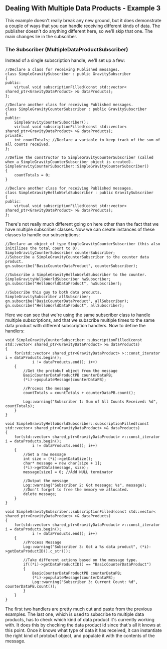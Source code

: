 ## Dealing With Multiple Data Products - Example 3 ##

This example doesn't really break any new ground, but it does demonstrate a couple of ways that you can handle receiving different kinds of data.  The publisher doesn't do anything different here, so we'll skip that one.  The main changes lie in the subscriber.

### The Subscriber (MultipleDataProductSubscriber) ###

Instead of a single subscription handle, we'll set up a few:

	//Declare a class for receiving Published messages.  
	class SimpleGravitySubscriber : public GravitySubscriber
	{
	public:
		virtual void subscriptionFilled(const std::vector< shared_ptr<GravityDataProduct> >& dataProducts);
	};
	
	//Declare another class for receiving Published messages.  
	class SimpleGravityCounterSubscriber : public GravitySubscriber
	{
	public:
		SimpleGravityCounterSubscriber();
		virtual void subscriptionFilled(const std::vector< shared_ptr<GravityDataProduct> >& dataProducts);
	private:
		int countTotals; //Declare a variable to keep track of the sum of all counts received.  
	};
	
	//Define the constructor to SimpleGravityCounterSubscriber (called when a SimpleGravityCounterSubscriber object is created).  
	SimpleGravityCounterSubscriber::SimpleGravityCounterSubscriber()
	{
		countTotals = 0;
	}
	
	//Declare another class for receiving Published messages.  
	class SimpleGravityHelloWorldSubscriber : public GravitySubscriber
	{
	public:
		virtual void subscriptionFilled(const std::vector< shared_ptr<GravityDataProduct> >& dataProducts);
	};


There's not really much different going on here other than the fact that we have multiple subscriber classes.  Now we can create instances of these classes to handle our subscriptions:

	//Declare an object of type SimpleGravityCounterSubscriber (this also initilizes the total count to 0).  
	SimpleGravityCounterSubscriber counterSubscriber;
	//Subscribe a SimpleGravityCounterSubscriber to the counter data product.  
	gn.subscribe("BasicCounterDataProduct", counterSubscriber); 

	//Subscribe a SimpleGravityHelloWorldSubscriber to the counter.  
	SimpleGravityHelloWorldSubscriber hwSubscriber;
	gn.subscribe("HelloWorldDataProduct", hwSubscriber);
	
	//Subscribe this guy to both data products.  
	SimpleGravitySubscriber	allSubscriber;
	gn.subscribe("BasicCounterDataProduct", allSubscriber);
	gn.subscribe("HelloWorldDataProduct", allSubscriber);


Here we can see that we're using the same subscriber class to handle multiple subscriptions, and that we subscribe multiple times to the same data product with different subscription handlers.  Now to define the handlers:

	void SimpleGravityCounterSubscriber::subscriptionFilled(const std::vector< shared_ptr<GravityDataProduct> >& dataProducts)
	{
		for(std::vector< shared_ptr<GravityDataProduct> >::const_iterator i = dataProducts.begin();
				i != dataProducts.end(); i++)
		{
			//Get the protobuf object from the message
			BasicCounterDataProductPB counterDataPB;
			(*i)->populateMessage(counterDataPB);
	
			//Process the message
			countTotals = countTotals + counterDataPB.count();
	
			Log::warning("Subscriber 1: Sum of All Counts Received: %d", countTotals);
		}
	}
	
	void SimpleGravityHelloWorldSubscriber::subscriptionFilled(const std::vector< shared_ptr<GravityDataProduct> >& dataProducts)
	{
		for(std::vector< shared_ptr<GravityDataProduct> >::const_iterator i = dataProducts.begin();
				i != dataProducts.end(); i++)
		{
			//Get a raw message
			int size = (*i)->getDataSize();
			char* message = new char[size + 1];
			(*i)->getData(message, size);
			message[size] = 0; //Add NULL terminator
	
			//Output the message
			Log::warning("Subscriber 2: Got message: %s", message);
			//Don't forget to free the memory we allocated.
			delete message;
		}
	}
	
	void SimpleGravitySubscriber::subscriptionFilled(const std::vector< shared_ptr<GravityDataProduct> >& dataProducts)
	{
		for(std::vector< shared_ptr<GravityDataProduct> >::const_iterator i = dataProducts.begin();
				i != dataProducts.end(); i++)
		{
			//Process Message
			Log::warning("Subscriber 3: Got a %s data product", (*i)->getDataProductID().c_str());
	
			//Take different actions based on the message type.
			if((*i)->getDataProductID() == "BasicCounterDataProduct")
			{
				BasicCounterDataProductPB counterDataPB;
				(*i)->populateMessage(counterDataPB);
				Log::warning("Subscriber 3: Current Count: %d", counterDataPB.count());
			}
		}
	}


The first two handlers are pretty much cut and paste from the previous examples.  The last one, which is used to subscribe to multiple data products, has to check which kind of data product it's currently working with.  It does this by checking the data product id since that's all it knows at this point.  Once it knows what type of data it has received, it can instantiate the right kind of protobuf object, and populate it with the contents of the message.

